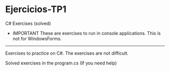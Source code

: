 # Ejercicios-TP1
C# Exercises (solved)

- IMPORTANT
These are exercises to run in console applications.
This is not for WindowsForms.
---
Exercises to practice on C#.
The exercises are not difficult.

Solved exercises in the program.cs (If you need help)
